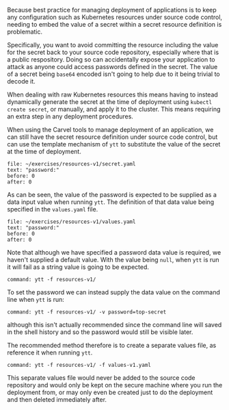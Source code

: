 Because best practice for managing deployment of applications is to keep any
configuration such as Kubernetes resources under source code control, needing
to embed the value of a secret within a secret resource definition is
problematic.

Specifically, you want to avoid committing the resource including the value
for the secret back to your source code repository, especially where that is a
public respository. Doing so can accidentally expose your application to
attack as anyone could access passwords defined in the secret. The value of a
secret being ``base64`` encoded isn't going to help due to it being trivial to
decode it.

When dealing with raw Kubernetes resources this means having to instead
dynamically generate the secret at the time of deployment using ``kubectl
create secret``, or manually, and apply it to the cluster. This means
requiring an extra step in any deployment procedures.

When using the Carvel tools to manage deployment of an application, we can
still have the secret resource definition under source code control, but can
use the template mechanism of ``ytt`` to substitute the value of the secret
at the time of deployment.

```editor:select-matching-text
file: ~/exercises/resources-v1/secret.yaml
text: "password:"
before: 0
after: 0
```

As can be seen, the value of the password is expected to be supplied as a data
input value when running ``ytt``. The definition of that data value being
specified in the ``values.yaml`` file.

```editor:select-matching-text
file: ~/exercises/resources-v1/values.yaml
text: "password:"
before: 0
after: 0
```

Note that although we have specified a password data value is required, we
haven't supplied a default value. With the value being ``null``, when ``ytt``
is run it will fail as a string value is going to be expected.

```terminal:execute
command: ytt -f resources-v1/
```

To set the password we can instead supply the data value on the command line
when ``ytt`` is run:

```terminal:execute
command: ytt -f resources-v1/ -v password=top-secret
```

although this isn't actually recommended since the command line will saved
in the shell history and so the password would still be visible later.

The recommended method therefore is to create a separate values file, as
reference it when running ``ytt``.

```terminal:execute
command: ytt -f resources-v1/ -f values-v1.yaml
```

This separate values file would never be added to the source code repository
and would only be kept on the secure machine where you run the deployment
from, or may only even be created just to do the deployment and then deleted
immediately after.
